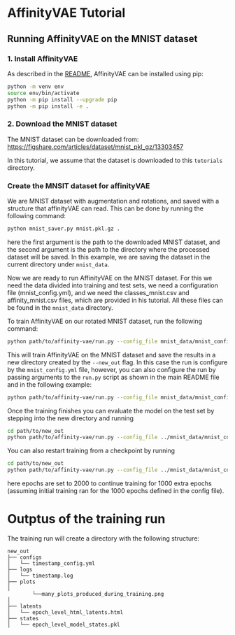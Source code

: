 # AffinityVAE Tutorial

## Running AffinityVAE on the MNIST dataset

### 1. Install AffinityVAE

As described in the [README](../README.md), AffinityVAE can be installed using
pip:

```bash
python -m venv env
source env/bin/activate
python -m pip install --upgrade pip
python -m pip install -e .
```

### 2. Download the MNIST dataset

The MNIST dataset can be downloaded from:
https://figshare.com/articles/dataset/mnist_pkl_gz/13303457

In this tutorial, we assume that the dataset is downloaded to this `tutorials`
directory.

### Create the MNSIT dataset for affinityVAE

We are MNIST dataset with augmentation and rotations, and saved with a structure
that affinityVAE can read. This can be done by running the following command:

```bash
python mnist_saver.py mnist.pkl.gz .
```

here the first argument is the path to the downloaded MNIST dataset, and the
second argument is the path to the directory where the processed dataset will be
saved. In this example, we are saving the dataset in the current directory under
`mnist_data`.

Now we are ready to run AffinityVAE on the MNIST dataset. For this we need the
data divided into training and test sets, we need a configuration file
(mnist_config.yml), and we need the classes_mnist.csv and affinity_mnist.csv
files, which are provided in his tutorial. All these files can be found in the
`mnist_data` directory.

To train AffinityVAE on our rotated MNIST dataset, run the following command:

```bash
python path/to/affinity-vae/run.py --config_file mnist_data/mnist_config.yml ---new_out
```

This will train AffinityVAE on the MNIST dataset and save the results in a new
directory created by the `--new_out` flag. In this case the run is configure by
the `mnist_config.yml` file, however, you can also configure the run by passing
arguments to the `run.py` script as shown in the main README file and in the
following example:

```bash
python path/to/affinity-vae/run.py --config_file mnist_data/mnist_config.yml --beta 0.1 --gamma 0.01 --lr 0.001 --epochs 200 --new_out
```

Once the training finishes you can evaluate the model on the test set by
stepping into the new directory and running

```bash
cd path/to/new_out
python path/to/affinity-vae/run.py --config_file ../mnist_data/mnist_config.yml  --data_path ../mnist_data/images_test/ --eval
```

You can also restart training from a checkpoint by running

```bash
cd path/to/new_out
python path/to/affinity-vae/run.py --config_file ../mnist_data/mnist_config.yml  --restart --epochs 2000 --data_path ../mnist_data/images_train/
```

here epochs are set to 2000 to continue training for 1000 extra epochs (assuming
initial training ran for the 1000 epochs defined in the config file).

# Outptus of the training run

The training run will create a directory with the following structure:

```
new_out
├── configs
│   └── timestamp_config.yml
├── logs
│   └── timestamp.log
├── plots
│  
        └──many_plots_produced_during_training.png
│  
├── latents
│   └── epoch_level_html_latents.html
├── states
│   └── epoch_level_model_states.pkl


```
